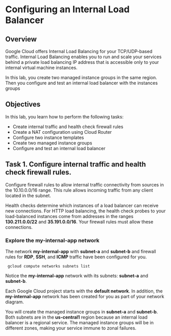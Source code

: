 # Configuring an Internal Load Balancer

## Overview
Google Cloud offers Internal Load Balancing for your TCP/UDP-based traffic. Internal Load Balancing enables you to run and scale your services behind a private load balancing IP address that is accessible only to your internal virtual machine instances.

In this lab, you create two managed instance groups in the same region. Then you configure and test an internal load balancer with the instances groups

## Objectives
In this lab, you learn how to perform the following tasks:

* Create internal traffic and health check firewall rules
* Create a NAT configuration using Cloud Router
* Configure two instance templates
* Create two managed instance groups
* Configure and test an internal load balancer


## Task 1. Configure internal traffic and health check firewall rules.
Configure firewall rules to allow internal traffic connectivity from sources in the 10.10.0.0/16 range. This rule allows incoming traffic from any client located in the subnet.

Health checks determine which instances of a load balancer can receive new connections. For HTTP load balancing, the health check probes to your load-balanced instances come from addresses in the ranges **130.211.0.0/22** and **35.191.0.0/16**. Your firewall rules must allow these connections.

### Explore the my-internal-app network

The network **my-internal-app** with **subnet-a** and **subnet-b** and firewall rules for **RDP**, **SSH**, and **ICMP** traffic have been configured for you.
<pre><code> gcloud compute networks subnets list </code></pre>

Notice the **my-internal-app** network with its subnets: **subnet-a** and **subnet-b**.

Each Google Cloud project starts with the **default network**. In addition, the **my-internal-app** network has been created for you as part of your network diagram.

You will create the managed instance groups in **subnet-a** and **subnet-b**. Both subnets are in the **us-central1** region because an internal load balancer is a regional service. The managed instance groups will be in different zones, making your service immune to zonal failures.
